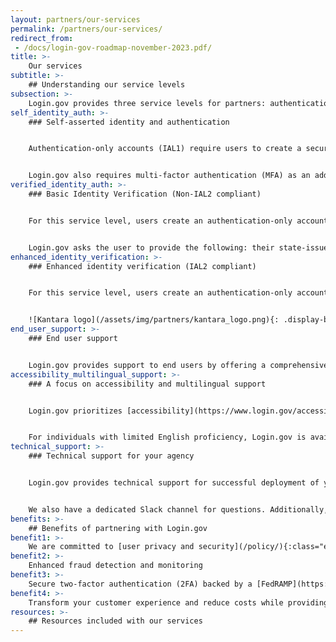 ```yaml
---
layout: partners/our-services
permalink: /partners/our-services/
redirect_from:
 - /docs/login-gov-roadmap-november-2023.pdf/
title: >-
    Our services
subtitle: >-
    ## Understanding our service levels
subsection: >-
    Login.gov provides three service levels for partners: authentication, basic identity verification, and enhanced identity verification. Login.gov leverages the [NIST Digital Identity Guidelines](https://pages.nist.gov/800-63-3/){:class="usa-link--external"} for Identity Assurance Level (IAL) and Authenticator Assurance Level (AAL). Login.gov allows you to configure your service depending on the needs of your application.
self_identity_auth: >-
    ### Self-asserted identity and authentication


    Authentication-only accounts (IAL1) require users to create a secure account using an email address and a password.


    Login.gov also requires multi-factor authentication (MFA) as an additional security measure such as face or touch unlock, PIV/CAC card, physical security key, authentication application, text or voice message, or backup codes. You can configure Login.gov MFA settings for your application to correspond with either NIST’s AAL1 or AAL2 level, depending on your preferences.
verified_identity_auth: >-
    ### Basic Identity Verification (Non-IAL2 compliant)


    For this service level, users create an authentication-only account (email, password, and MFA) and then go a step further to prove their identity.


    Login.gov asks the user to provide the following: their state-issued identification card (ID), Social Security number (SSN), current address, and optionally a phone number. Users have the option to provide their state-issued ID card electronically or in person at a participating U.S. Postal Service location. Login.gov’s basic identity verification service does not meet the IAL2 standard. Agencies that need an IAL2-compliant solution should choose Login.gov’s enhanced identity verification service.
enhanced_identity_verification: >-
    ### Enhanced identity verification (IAL2 compliant)


    For this service level, users create an authentication-only account, and then go further by supplying identity documentation and a selfie. Login.gov uses proven facial matching technology that compares the selfie exclusively with the user’s photo ID—and does not use the image for any other purpose. Users also have the option to choose in-person identity verification at a participating U.S. Postal Service location. The enhanced identity verification service has been certified as compliant at the [NIST IAL2 level](https://pages.nist.gov/800-63-3/){:class="usa-link--external"} by an independent, third-party assessor [Kantara Initiative](https://kantarainitiative.org/trust-status-list/){:class="usa-link--external"}.


    ![Kantara logo](/assets/img/partners/kantara_logo.png){: .display-block .margin-x-auto}
end_user_support: >-
    ### End user support


    Login.gov provides support to end users by offering a comprehensive [online help center](https://www.login.gov/help/){:class="usa-link--external"} with articles and FAQs addressing common issues - available in English, Spanish, French, and Simplified Chinese. We also operate a help desk 24 hours a day, seven days a week with agents that answer inquiries from our [contact form](https://www.login.gov/contact/){:class="usa-link--external"} and telephone calls for more complex issues, including in multiple languages via interpreters. Our team will also work together with your agency help desk to assist in providing help content for your end users. 
accessibility_multilingual_support: >-
    ### A focus on accessibility and multilingual support


    Login.gov prioritizes [accessibility](https://www.login.gov/accessibility/), including an emphasis on Section 508 compliance, to support users with disabilities. Our application is designed to be compatible with screen readers, keyboard navigation, and other assistive technologies that make it easier for individuals with visual, motor, or cognitive impairments to access services.


    For individuals with limited English proficiency, Login.gov is available in Spanish, French, and Simplified Chinese. Our team works with human translators to ensure each translated version of Login.gov is precise and culturally-relevant.
technical_support: >-
    ### Technical support for your agency


    Login.gov provides technical support for successful deployment of your integration. Our integration engineers can answer technical questions about our product, provide guidance on best practices for implementation, and facilitate the launch of your integration to production in weeks, not months.


    We also have a dedicated Slack channel for questions. Additionally, we provide all partners with our step-by-step developer documents, which can be found at [developers.login.gov](https://developers.login.gov/){:class="usa-link--external"}.
benefits: >-
    ## Benefits of partnering with Login.gov
benefit1: >-
    We are committed to [user privacy and security](/policy/){:class="external-link"}
benefit2: >-
    Enhanced fraud detection and monitoring
benefit3: >-
    Secure two-factor authentication (2FA) backed by a [FedRAMP](https://www.fedramp.gov/){:class="external-link"} Moderate ATO
benefit4: >-
    Transform your customer experience and reduce costs while providing a modern, frictionless, and compliant foundation to build digital government services
resources: >-
    ## Resources included with our services
---
```


